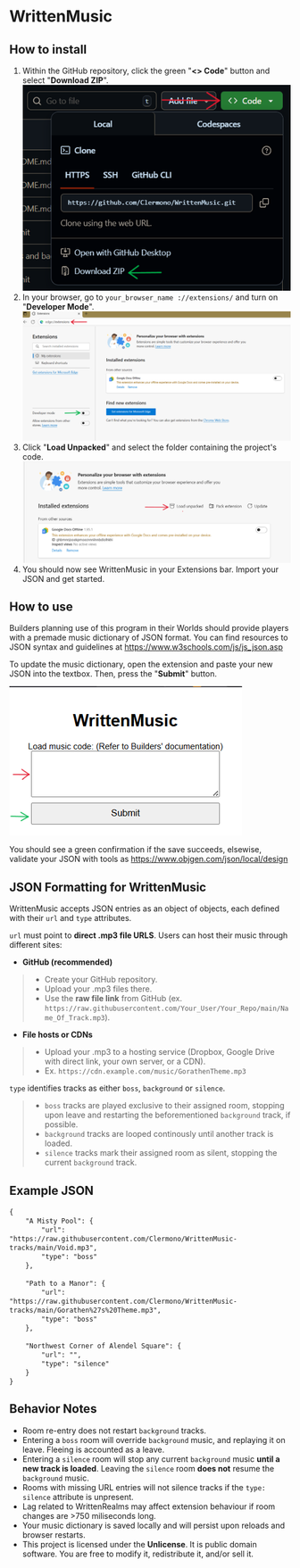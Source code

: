 # WrittenMusic

## How to install
1. Within the GitHub repository, click the green "**<> Code**" button and select "**Download ZIP**".
![This is an alt text.](/README_images/second.png)
2. In your browser, go to `your_browser_name ://extensions/` and turn on "**Developer Mode**".
![This is an alt text.](/README_images/third.png)
3. Click "**Load Unpacked**" and select the folder containing the project's code.
![This is an alt text.](/README_images/fourth.png)
4. You should now see WrittenMusic in your Extensions bar. Import your JSON and get started.

## How to use


Builders planning use of this program in their Worlds should provide players with a premade music dictionary of JSON format. You can find resources to JSON syntax and guidelines at https://www.w3schools.com/js/js_json.asp

To update the music dictionary, open the extension and paste your new JSON into the textbox. Then, press the "**Submit**" button.

![This is an alt text.](/README_images/first.png)

You should see a green confirmation if the save succeeds, elsewise, validate your JSON with  tools as https://www.objgen.com/json/local/design

## JSON Formatting for WrittenMusic

WrittenMusic accepts JSON entries as an object of objects, each defined with their `url` and `type` attributes.

`url` must point to **direct .mp3 file URLS**. Users can host their music through different sites:
* **GitHub (recommended)**

> - Create your GitHub repository.
> - Upload your .mp3 files there.
> - Use the **raw file link** from GitHub (ex. `https://raw.githubusercontent.com/Your_User/Your_Repo/main/Name_Of_Track.mp3`).

* **File hosts or CDNs**

> - Upload your .mp3 to a hosting service (Dropbox, Google Drive with direct link, your own server, or a CDN).
> - Ex. `https://cdn.example.com/music/GorathenTheme.mp3`

`type` identifies tracks as either `boss`, `background` or `silence`. 

> - `boss` tracks are played exclusive to their assigned room, stopping upon leave and restarting the beforementioned `background` track, if possible.
> - `background` tracks are looped continously until another track is loaded.
> - `silence` tracks mark their assigned room as silent, stopping the current `background` track.

##  Example JSON

```
{
    "A Misty Pool": {
        "url": "https://raw.githubusercontent.com/Clermono/WrittenMusic-tracks/main/Void.mp3",
        "type": "boss"
    },
    
    "Path to a Manor": {
        "url": "https://raw.githubusercontent.com/Clermono/WrittenMusic-tracks/main/Gorathen%27s%20Theme.mp3",
        "type": "boss"
    },

    "Northwest Corner of Alendel Square": {
        "url": "",
        "type": "silence"
    }
}
```

## Behavior Notes
- Room re-entry does not restart `background` tracks.
- Entering a `boss` room will override `background` music, and replaying it on leave. Fleeing is accounted as a leave.
- Entering a `silence` room will stop any current `background` music **until a new track is loaded**. Leaving the `silence` room **does not** resume the `background` music.
- Rooms with missing URL entries will not silence tracks if the `type: silence` attribute is unpresent.
- Lag related to WrittenRealms may affect extension behaviour if room changes are >750 miliseconds long.
- Your music dictionary is saved locally and will persist upon reloads and browser restarts.
- This project is licensed under the **Unlicense**. It is public domain software. You are free to modify it, redistribute it, and/or sell it.